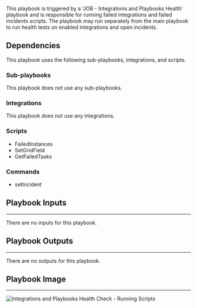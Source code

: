 This playbook is triggered by a 'JOB - Integrations and Playbooks Health' playbook and is responsible for running failed integrations and failed incidents scripts. The playbook may run separately from the main playbook to run health tests on enabled integrations and open incidents.

## Dependencies
This playbook uses the following sub-playbooks, integrations, and scripts.

### Sub-playbooks
This playbook does not use any sub-playbooks.

### Integrations
This playbook does not use any integrations.

### Scripts
* FailedInstances
* SetGridField
* GetFailedTasks

### Commands
* setIncident

## Playbook Inputs
---
There are no inputs for this playbook.

## Playbook Outputs
---
There are no outputs for this playbook.

## Playbook Image
---
![Integrations and Playbooks Health Check - Running Scripts](../../doc_files/JOB_-_Integrations_and_Playbooks_Checkup_-_Running_Scripts.png/n)